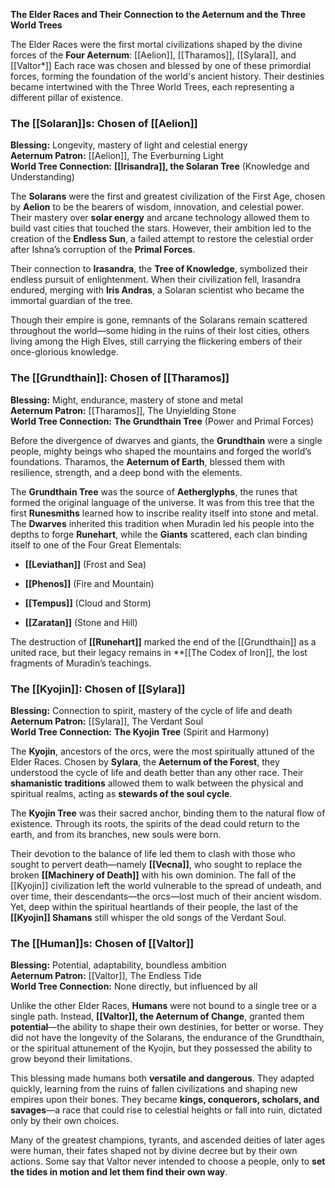 **The Elder Races and Their Connection to the Aeternum and the Three World Trees**

The Elder Races were the first mortal civilizations shaped by the divine forces of the **Four Aeternum**: [[Aelion]], [[Tharamos]], [[Sylara]], and [[Valtor*]] Each race was chosen and blessed by one of these primordial forces, forming the foundation of the world's ancient history. Their destinies became intertwined with the Three World Trees, each representing a different pillar of existence.


### **The [[Solaran]]s: Chosen of [[Aelion]]**

**Blessing:** Longevity, mastery of light and celestial energy  
**Aeternum Patron:** [[Aelion]], The Everburning Light  
**World Tree Connection:** **[[Irisandra]], the Solaran Tree** (Knowledge and Understanding)

The **Solarans** were the first and greatest civilization of the First Age, chosen by **Aelion** to be the bearers of wisdom, innovation, and celestial power. Their mastery over **solar energy** and arcane technology allowed them to build vast cities that touched the stars. However, their ambition led to the creation of the **Endless Sun**, a failed attempt to restore the celestial order after Ishna’s corruption of the **Primal Forces**.

Their connection to **Irasandra**, the **Tree of Knowledge**, symbolized their endless pursuit of enlightenment. When their civilization fell, Irasandra endured, merging with **Iris Andras**, a Solaran scientist who became the immortal guardian of the tree.

Though their empire is gone, remnants of the Solarans remain scattered throughout the world—some hiding in the ruins of their lost cities, others living among the High Elves, still carrying the flickering embers of their once-glorious knowledge.


### **The [[Grundthain]]: Chosen of [[Tharamos]]**

**Blessing:** Might, endurance, mastery of stone and metal  
**Aeternum Patron:** [[Tharamos]], The Unyielding Stone  
**World Tree Connection:** **The Grundthain Tree** (Power and Primal Forces)

Before the divergence of dwarves and giants, the **Grundthain** were a single people, mighty beings who shaped the mountains and forged the world’s foundations. Tharamos, the **Aeternum of Earth**, blessed them with resilience, strength, and a deep bond with the elements.

The **Grundthain Tree** was the source of **Aetherglyphs**, the runes that formed the original language of the universe. It was from this tree that the first **Runesmiths** learned how to inscribe reality itself into stone and metal. The **Dwarves** inherited this tradition when Muradin led his people into the depths to forge **Runehart**, while the **Giants** scattered, each clan binding itself to one of the Four Great Elementals:

- **[[Leviathan]]** (Frost and Sea)
    
- **[[Phenos]]** (Fire and Mountain)
    
- **[[Tempus]]** (Cloud and Storm)
    
- **[[Zaratan]]** (Stone and Hill)
    

The destruction of **[[Runehart]]** marked the end of the [[Grundthain]] as a united race, but their legacy remains in **[[The Codex of Iron]], the lost fragments of Muradin’s teachings.


### **The [[Kyojin]]: Chosen of [[Sylara]]**

**Blessing:** Connection to spirit, mastery of the cycle of life and death  
**Aeternum Patron:** [[Sylara]], The Verdant Soul  
**World Tree Connection:** **The Kyojin Tree** (Spirit and Harmony)

The **Kyojin**, ancestors of the orcs, were the most spiritually attuned of the Elder Races. Chosen by **Sylara**, the **Aeternum of the Forest**, they understood the cycle of life and death better than any other race. Their **shamanistic traditions** allowed them to walk between the physical and spiritual realms, acting as **stewards of the soul cycle**.

The **Kyojin Tree** was their sacred anchor, binding them to the natural flow of existence. Through its roots, the spirits of the dead could return to the earth, and from its branches, new souls were born.

Their devotion to the balance of life led them to clash with those who sought to pervert death—namely **[[Vecna]]**, who sought to replace the broken **[[Machinery of Death]]** with his own dominion. The fall of the [[Kyojin]] civilization left the world vulnerable to the spread of undeath, and over time, their descendants—the orcs—lost much of their ancient wisdom. Yet, deep within the spiritual heartlands of their people, the last of the **[[Kyojin]] Shamans** still whisper the old songs of the Verdant Soul.


### **The [[Human]]s: Chosen of [[Valtor]]**

**Blessing:** Potential, adaptability, boundless ambition  
**Aeternum Patron:** [[Valtor]], The Endless Tide  
**World Tree Connection:** None directly, but influenced by all

Unlike the other Elder Races, **Humans** were not bound to a single tree or a single path. Instead, **[[Valtor]], the Aeternum of Change**, granted them **potential**—the ability to shape their own destinies, for better or worse. They did not have the longevity of the Solarans, the endurance of the Grundthain, or the spiritual attunement of the Kyojin, but they possessed the ability to grow beyond their limitations.

This blessing made humans both **versatile and dangerous**. They adapted quickly, learning from the ruins of fallen civilizations and shaping new empires upon their bones. They became **kings, conquerors, scholars, and savages**—a race that could rise to celestial heights or fall into ruin, dictated only by their own choices.

Many of the greatest champions, tyrants, and ascended deities of later ages were human, their fates shaped not by divine decree but by their own actions. Some say that Valtor never intended to choose a people, only to **set the tides in motion and let them find their own way**.